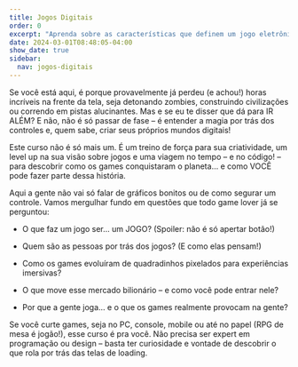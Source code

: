 ```yaml
---
title: Jogos Digitais
order: 0
excerpt: "Aprenda sobre as características que definem um jogo eletrônico."
date: 2024-03-01T08:48:05-04:00
show_date: true
sidebar:
  nav: jogos-digitais      
---
```


Se você está aqui, é porque provavelmente já perdeu (e achou!) horas incríveis na frente da tela, seja detonando zombies, construindo civilizações ou correndo em pistas alucinantes. Mas e se eu te disser que dá para IR ALÉM? E não, não é só passar de fase – é entender a magia por trás dos controles e, quem sabe, criar seus próprios mundos digitais!

Este curso não é só mais um. É um treino de força para sua criatividade, um level up na sua visão sobre jogos e uma viagem no tempo – e no código! – para descobrir como os games conquistaram o planeta… e como VOCÊ pode fazer parte dessa história.

Aqui a gente não vai só falar de gráficos bonitos ou de como segurar um controle. Vamos mergulhar fundo em questões que todo game lover já se perguntou:

- O que faz um jogo ser… um JOGO? (Spoiler: não é só apertar botão!)

- Quem são as pessoas por trás dos jogos? (E como elas pensam!)

- Como os games evoluíram de quadradinhos pixelados para experiências imersivas?

- O que move esse mercado bilionário – e como você pode entrar nele?

- Por que a gente joga… e o que os games realmente provocam na gente?

Se você curte games, seja no PC, console, mobile ou até no papel (RPG de mesa é jogão!), esse curso é pra você. Não precisa ser expert em programação ou design – basta ter curiosidade e vontade de descobrir o que rola por trás das telas de loading.
